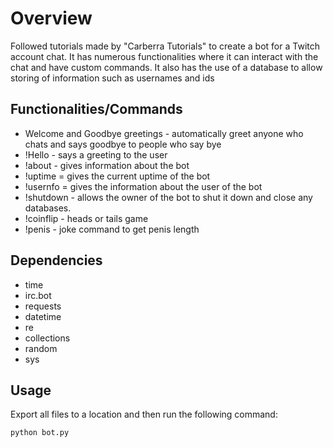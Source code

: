 # Overview

Followed tutorials made by "Carberra Tutorials" to create a bot for a Twitch account chat. It has numerous functionalities where it can interact with the chat and have custom commands. It also has the use of a database to allow storing of information such as usernames and ids

## Functionalities/Commands

- Welcome and Goodbye greetings - automatically greet anyone who chats and says goodbye to people who say bye
- !Hello - says a greeting to the user
- !about - gives information about the bot
- !uptime = gives the current uptime of the bot
- !usernfo = gives the information about the user of the bot
- !shutdown - allows the owner of the bot to shut it down and close any databases. 
- !coinflip - heads or tails game
- !penis - joke command to get penis length

## Dependencies 

- time
- irc.bot
- requests
- datetime
- re
- collections
- random
- sys

## Usage

Export all files to a location and then run the following command:

```python bot.py```